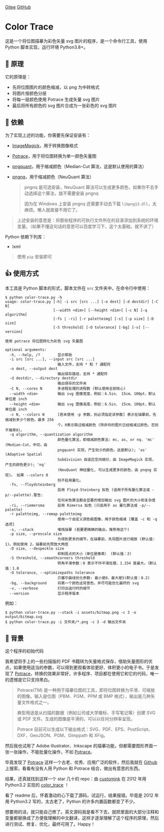[Gitee](https://gitee.com/haujet/color-trace)   [GitHub](https://github.com/HaujetZhao/color-trace) 

#  Color Trace

这是一个将位图描摹为彩色矢量 svg 图片的程序，是一个命令行工具，使用 Python 脚本实现，运行环境 Python3.8+。

## 📝 原理

它的原理是：

- 先将位图图片的颜色缩减，以 png 为中转格式
- 将图片按颜色分层
- 将每一层颜色使用 Potrace 生成矢量 svg 图片
- 最后将所有颜色的 svg 图片合成为一张彩色的 svg 图片

## 🔨 依赖

为了实现上述的功能，你需要先保证安装有：

- [ImageMagick](https://imagemagick.org/)，用于转换图像格式

- [Potrace](http://potrace.sourceforge.net/)，用于将位图转换为单一颜色矢量图

- [pngquant](https://pngquant.org)，用于缩减颜色（Median-Cut 算法，这是默认使用的算法）

- [pngnq](http://pngnq.sourceforge.net/)，用于缩减颜色（NeuQuant 算法）

  > pngnq 是可选安装，NeuQuant 算法可以生成更多颜色，如果你不去手动选择这个算法，就不需要安装 pngnq
  >
  > 因为在 Windows 上安装 pngnq 还需要手动去下载 `libpng13.dll`，太麻烦。懒人就直接不用它了。

> 上述安装的意思是：将那些程序的可执行文件所在的目录添加到系统的环境变量。（如果不懂这句话的意思可以百度学习下，这个太基础，就不讲了）

Python 依赖下列库：

* lxml

> 使用 `pip` 安装即可

## 👍 使用方式

本工具是 Python 脚本的形式，脚本文件在 `src` 文件夹中，在命令行中使用：

```
$ python color-trace.py -h
usage: color-trace.py [-h] -i src [src ...] [-o dest] [-d destdir] [-C N]
                      [--width <dim>] [--height <dim>] [-c N] [-q algorithm]
                      [-fs | -ri] [-r paletteimg] [-s] [-p size] [-D size]
                      [-S threshold] [-O tolerance] [-bg] [-v] [--version]

使用 potrace 将位图转化为彩色 svg 矢量图

optional arguments:
  -h, --help, /?        显示帮助
  -i src [src ...], --input src [src ...]
                        输入文件，支持 * 和 ? 通配符
  -o dest, --output dest
                        输出保存路径，支持 * 通配符
  -d destdir, --directory destdir
                        输出保存的文件夹
  -C N, --cores N       多进程处理的进程数 (默认使用全部核心)
  --width <dim>         输出 svg 图像宽度，例如：6.5in、 15cm、100pt，默认单位是 inch
  --height <dim>        输出 svg 图像高度，例如：6.5in、 15cm、100pt，默认单位是 inch
  -c N, --colors N      [若未使用 -p 参数，则必须指定该参数] 表示在描摹前，先缩减到多少个颜色。最多 256
                        个。0表示跳过缩减颜色 (除非你的图片已经缩减过颜色，否则不推荐0)。
  -q algorithm, --quantization algorithm
                        颜色量化算法，即缩减颜色算法: mc, as, or nq. 'mc' (Median-Cut，中切，由
                        pngquant 实现，产生较少的颜色，这是默认); 'as' (Adaptive Spatial
                        Subdivision 自适应空间细分，由 ImageMagick 实现，产生的颜色更少); 'nq'
                        (NeuQuant 神经量化, 可以生成更多的颜色，由 pnqng 实现)。 如果 --colors 0
                        则不启用量化。
  -fs, --floydsteinberg
                        启用 Floyd-Steinberg 拟色 (适用于所有量化算法或 -p/--palette).警告:
                        任何米色算法都会显著的增加输出 svg 图片的大小和复杂度
  -ri, --riemersma      启用 Rimersa 拟色 (只适用于 as 量化算法或 -p/--palette)
  -r paletteimg, --remap paletteimg
                        使用一个自定义调色板图像，用于颜色缩减 [覆盖 -c 和 -q 选项]
  -s, --stack           堆栈描摹 (若要更精确的输出，推荐用这个)
  -p size, --prescale size
                        为得到更多的细节，在描摹前，先将图片进行缩放 (默认值: 1)。例如使用 2，描摹前先预放大两倍
  -D size, --despeckle size
                        抑制斑点的大小（单位是像素） (默认值：2)
  -S threshold, --smoothcorners threshold
                        转角平滑参数：0 表示不作平滑处理，1.334 是最大。（默认值：1.0
  -O tolerance, --optimizepaths tolerance
                        贝塞尔曲线优化参数: 最小是0，最大是5(默认值：0.2)
  -bg, --background     将第一个颜色这背景色，并尽可能优化最终的 svg
  -v, --verbose         打印出运行时的细节
  --version             显示程序版本
```

例如：

```
$ python color-trace.py --stack -i assets/bitmap.png -c 3 -o output/bitmap.svg
$ python color-trace.py -i 文件夹/*.png -c 3 -d 输出文件夹
```

## 🔮 背景

这个程序的初始代码

我希望将手上的一些扫描版的 PDF 书籍转为矢量格式保存，借助矢量图形的优点，如果使用适当的参数，可以得到更观看体验更好、体积更小的电子书。于是发现了 [Potrace](http://potrace.sourceforge.net/)，转换的效果非常好，许多程序、项目都在使用它和它的代码，唯一的遗憾是它只支持黑白。

> Potrace(TM) 是一种用于描摹位图的工具，即将位图转换为平滑、可缩放的图像。输入是位图（PBM、PGM、PPM 或 BMP 格式），输出是几种矢量文件格式之一。
>
> 典型用途是从扫描的数据（例如公司或大学徽标、手写笔记等）创建 SVG 或 PDF 文件。生成的图像是平滑的，可以以任何分辨率呈现。
>
> Potrace 目前可以生成以下输出格式：SVG、PDF、EPS、PostScript、DXF、GeoJSON、PGM、Gimppath 和 XFig。

然后我也试用了 Adobe illustrator、Inkscape 的描摹功能，但都需要图形界面一张一张操作，不能批量化操作，不如 [Potrace](http://potrace.sourceforge.net/)。

毕竟发现了 [Potrace](http://potrace.sourceforge.net/) 这样一个古老、优秀、应用广泛的软件，然后我就在 [Github](https://github.com/) 上搜索，看看有没有人用 Python 和 Potrace 结合，做出有意思的东西。

结果，还真就找到这样一个 star 几十的 repo：由 [customink](https://github.com/customink) 在 2012 年用 Python3.2 实现的 [color_trace](https://github.com/customink/color_trace) ！

看了 readme 后，怀着激动的心下载了源码，试运行，结果报错。毕竟是 2012 年用 Python3.2 写的，太古老了，Python 的许多内置函数都变了不少。

想要用的话，就只能自己修了。英文源码我是看不下去，就把里面的大部分注释和变量都替换成了方便我理解的中文翻译，这样才逐渐理解了这个程序的原理，然后进行测试、修复、优化，最终可用了。Happy！